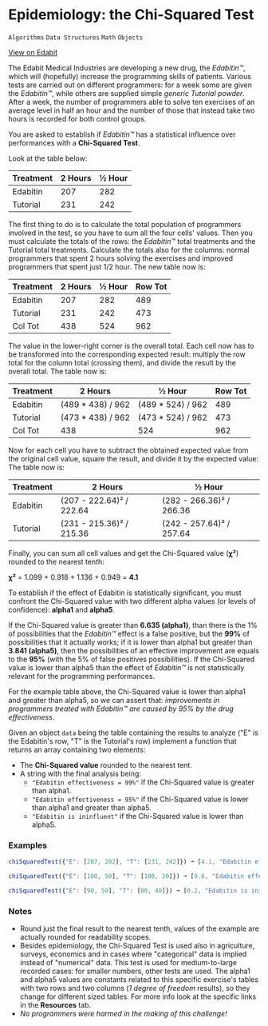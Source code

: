 # Epidemiology: the Chi-Squared Test

`Algorithms` `Data Structures` `Math` `Objects`

[View on Edabit](https://edabit.com/challenge/69t9okDM6RqXmK33F)

The Edabit Medical Industries are developing a new drug, the _Edabitin™_, which will (hopefully) increase the programming skills of patients. Various tests are carried out on different programmers: for a week some are given the _Edabitin™_, while others are supplied simple _generic Tutorial powder_. After a week, the number of programmers able to solve ten exercises of an average level in half an hour and the number of those that instead take two hours is recorded for both control groups.

You are asked to establish if _Edabitin™_ has a statistical influence over performances with a **Chi-Squared Test**.

Look at the table below:

| Treatment | 2 Hours | ½ Hour |
| --------- | ------- | ------ |
| Edabitin  | 207     | 282    |
| Tutorial  | 231     | 242    |

The first thing to do is to calculate the total population of programmers involved in the test, so you have to sum all the four cells' values. Then you must calculate the totals of the rows: the _Edabitin™_ total treatments and the Tutorial total treatments. Calculate the totals also for the columns: normal programmers that spent 2 hours solving the exercises and improved programmers that spent just 1/2 hour. The new table now is:

| Treatment | 2 Hours | ½ Hour | Row Tot |
| --------- | ------- | ------ | ------- |
| Edabitin  | 207     | 282    | 489     |
| Tutorial  | 231     | 242    | 473     |
| Col Tot   | 438     | 524    | 962     |

The value in the lower-right corner is the overall total. Each cell now has to be transformed into the corresponding expected result: multiply the row total for the column total (crossing them), and divide the result by the overall total. The table now is:

| Treatment | 2 Hours            | ½ Hour             | Row Tot |
| --------- | ------------------ | ------------------ | ------- |
| Edabitin  | (489 \* 438) / 962 | (489 \* 524) / 962 | 489     |
| Tutorial  | (473 \* 438) / 962 | (473 \* 524) / 962 | 473     |
| Col Tot   | 438                | 524                | 962     |

Now for each cell you have to subtract the obtained expected value from the original cell value, square the result, and divide it by the expected value: The table now is:

| Treatment | 2 Hours                  | ½ Hour                   |
| --------- | ------------------------ | ------------------------ |
| Edabitin  | (207 - 222.64)² / 222.64 | (282 - 266.36)² / 266.36 |
| Tutorial  | (231 - 215.36)² / 215.36 | (242 - 257.64)² / 257.64 |

Finally, you can sum all cell values and get the Chi-Squared value (**χ²**) rounded to the nearest tenth:

**χ²** = 1.099 + 0.918 + 1.136 + 0.949 = **4.1**

To establish if the effect of Edabitin is statistically significant, you must confront the Chi-Squared value with two different alpha values (or levels of confidence): **alpha1** and **alpha5**.

If the Chi-Squared value is greater than **6.635 (alpha1)**, than there is the 1% of possibilities that the _Edabitin™_ effect is a false positive, but the **99%** of possibilities that it actually works; if it is lower than alpha1 but greater than **3.841 (alpha5)**, then the possibilities of an effective improvement are equals to the **95%** (with the 5% of false positives possibilities). If the Chi-Squared value is lower than alpha5 than the effect of _Edabitin™_ is not statistically relevant for the programming performances.

For the example table above, the Chi-Squared value is lower than alpha1 and greater than alpha5, so we can assert that: _improvements in programmers treated with Edabitin™ are caused by 95% by the drug effectiveness_.

Given an object `data` being the table containing the results to analyze ("E" is the Edabitin's row, "T" is the Tutorial's row) implement a function that returns an array containing two elements:

- The **Chi-Squared value** rounded to the nearest tent.
- A string with the final analysis being:
  - `"Edabitin effectiveness = 99%"` if the Chi-Squared value is greater than alpha1.
  - `"Edabitin effectiveness = 95%"` if the Chi-Squared value is lower than alpha1 and greater than alpha5.
  - `"Edabitin is ininfluent"` if the Chi-Squared value is lower than alpha5.

### Examples

```js
chiSquaredTest({"E": [207, 282], "T": [231, 242]}) ➞ [4.1, "Edabitin effectiveness = 95%"]

chiSquaredTest({"E": [100, 50], "T": [100, 20]}) ➞ [9.6, "Edabitin effectiveness = 99%"]

chiSquaredTest({"E": [90, 50], "T": [80, 40]}) ➞ [0.2, "Edabitin is ininfluent"]
```

### Notes

- Round just the final result to the nearest tenth, values of the example are actually rounded for readability scopes.
- Besides epidemiology, the Chi-Squared Test is used also in agriculture, surveys, economics and in cases where "categorical" data is implied instead of "numerical" data. This test is used for medium-to-large recorded cases: for smaller numbers, other tests are used. The alpha1 and alpha5 values are constants related to this specific exercise's tables with two rows and two columns (_1 degree of freedom_ results), so they change for different sized tables. For more info look at the specific links in the **Resources** tab.
- _No programmers were harmed in the making of this challenge!_
